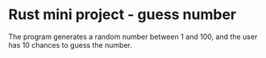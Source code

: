 # Rust mini project - guess number
The program generates a random number between 1 and 100, and the user has 10 chances to guess the number.

